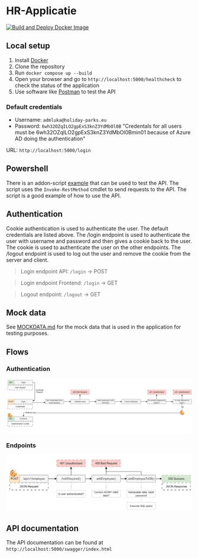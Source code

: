 # HR-Applicatie
[![Build and Deploy Docker Image](https://github.com/fonteyn-vakantieparken-c/hr-applicatie/actions/workflows/docker-image.yml/badge.svg)](https://github.com/fonteyn-vakantieparken-c/hr-applicatie/actions/workflows/docker-image.yml)

## Local setup
1. Install [Docker](https://www.docker.com/products/docker-desktop)
2. Clone the repository
3. Run `docker compose up --build`
4. Open your browser and go to `http://localhost:5000/healthcheck` to check the status of the application
5. Use software like [Postman](https://www.postman.com/) to test the API

### Default credentials
- Username: `admluka@holiday-parks.eu`
- Password: `6wh32OZqILO2gpExS3knZ3YdMbOl0B` 
"Credentals for all users must be 6wh32OZqILO2gpExS3knZ3YdMbOl0Bmin01 because of Azure AD doing the authentication"

URL: `http://localhost:5000/login`

## Powershell
There is an addon-script [example](test.ps1) that can be used to test the API. The script uses the `Invoke-RestMethod` cmdlet to send requests to the API. The script is a good example of how to use the API.

## Authentication
Cookie authentication is used to authenticate the user. The default credentials are listed above. The /login endpoint is used to authenticate the user with username and password and then gives a cookie back to the user. The cookie is used to authenticate the user on the other endpoints. The /logout endpoint is used to log out the user and remove the cookie from the server and client.

> Login endpoint API: `/login` -> POST

> Login endpoint Frontend: `/login` -> GET

> Logout endpoint: `/logout` -> GET

## Mock data
See [MOCKDATA.md](MOCKDATA.md) for the mock data that is used in the application for testing purposes.

## Flows

### Authentication
![alt text](image-1.png)

### Endpoints
![alt text](image.png)

## API documentation
The API documentation can be found at `http://localhost:5000/swagger/index.html`
